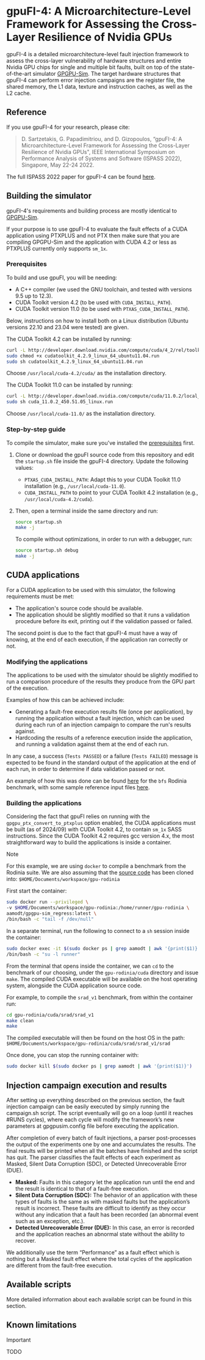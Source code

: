 # gpuFI-4: A Microarchitecture-Level Framework for Assessing the Cross-Layer Resilience of Nvidia GPUs

gpuFI-4 is a detailed microarchitecture-level fault injection framework to assess the cross-layer vulnerability of hardware structures and entire Nvidia GPU chips for single and multiple bit faults, built on top of the state-of-the-art simulator [GPGPU-Sim](https://github.com/gpgpu-sim/gpgpu-sim_distribution). The target hardware structures that gpuFI-4 can perform error injection campaigns are the register file, the shared memory, the L1 data, texture and instruction caches, as well as the L2 cache.

## Reference

If you use gpuFI-4 for your research, please cite:

> D. Sartzetakis, G. Papadimitriou, and D. Gizopoulos, “gpuFI-4: A Microarchitecture-Level Framework for Assessing the Cross-Layer Resilience of Nvidia GPUs", IEEE International Symposium on Performance Analysis of Systems and Software (ISPASS 2022), Singapore, May 22-24 2022.

The full ISPASS 2022 paper for gpuFI-4 can be found [here](http://cal.di.uoa.gr/wp-content/uploads/2022/04/gpuFI-4_ISPASS_2022.pdf).

## Building the simulator

gpuFI-4's requirements and building process are mostly identical to [GPGPU-Sim](https://github.com/gpgpu-sim/gpgpu-sim_distribution).

If your purpose is to use gpuFI-4 to evaluate the fault effects of a CUDA application using PTXPLUS and not PTX then make sure that you are compiling GPGPU-Sim and the application with CUDA 4.2 or less as PTXPLUS currently only supports `sm_1x`.

### Prerequisites

To build and use gpuFI, you will be needing:

- A C++ compiler (we used the GNU toolchain, and tested with versions 9.5 up to 12.3).
- CUDA Toolkit version 4.2 (to be used with `CUDA_INSTALL_PATH`).
- CUDA Toolkit version 11.0 (to be used with `PTXAS_CUDA_INSTALL_PATH`).

Below, instructions on how to install both on a Linux distribution (Ubuntu versions 22.10 and 23.04 were tested) are given.

The CUDA Toolkit 4.2 can be installed by running:

```bash
curl -L http://developer.download.nvidia.com/compute/cuda/4_2/rel/toolkit/cudatoolkit_4.2.9_linux_64_ubuntu11.04.run -O
sudo chmod +x cudatoolkit_4.2.9_linux_64_ubuntu11.04.run
sudo sh cudatoolkit_4.2.9_linux_64_ubuntu11.04.run
```

Choose `/usr/local/cuda-4.2/cuda/` as the installation directory.

The CUDA Toolkit 11.0 can be installed by running:

```bash
curl -L http://developer.download.nvidia.com/compute/cuda/11.0.2/local_installers/cuda_11.0.2_450.51.05_linux.run -O
sudo sh cuda_11.0.2_450.51.05_linux.run
```

Choose `/usr/local/cuda-11.0/` as the installation directory.

### Step-by-step guide

To compile the simulator, make sure you've installed the [prerequisites](#prerequisites) first.

1. Clone or download the gpuFI source code from this repository and edit the `startup.sh` file inside the gpuFI-4 directory. Update the following values:

   - `PTXAS_CUDA_INSTALL_PATH`: Adapt this to your CUDA Toolkit 11.0 installation (e.g., `/usr/local/cuda-11.0`).
   - `CUDA_INSTALL_PATH` to point to your CUDA Toolkit 4.2 installation (e.g., `/usr/local/cuda-4.2/cuda`).

2. Then, open a terminal inside the same directory and run:

   ```bash
   source startup.sh
   make -j
   ```

   To compile without optimizations, in order to run with a debugger, run:

   ```bash
   source startup.sh debug
   make -j
   ```

## CUDA applications

For a CUDA application to be used with this simulator, the following requirements must be met:

- The application's source code should be available.
- The application should be slightly modified so that it runs a validation procedure before its exit, printing out if the validation passed or failed.

The second point is due to the fact that gpuFI-4 must have a way of knowing, at the end of each execution, if the application ran correctly or not.

### Modifying the applications

The applications to be used with the simulator should be slightly modified to run a comparison procedure of the results they produce from the GPU part of the execution.

Examples of how this can be achieved include:

- Generating a fault-free execution results file (once per application), by running the application without a fault injection, which can be used during each run of an injection campaign to compare the run's results against.
- Hardcoding the results of a reference execution inside the application, and running a validation against them at the end of each run.

In any case, a success (`Tests PASSED`) or a failure (`Tests FAILED`) message is expected to be found in the standard output of the application at the end of each run, in order to determine if data validation passed or not.

An example of how this was done can be found [here](https://github.com/nothingface0/gpu-rodinia/blob/gpgpu_sim_fi/cuda/bfs/bfs.cu) for the `bfs` Rodinia benchmark, with some sample reference input files [here](https://github.com/nothingface0/gpu-rodinia/tree/gpgpu_sim_fi/data/bfs).

### Building the applications

Considering the fact that gpuFI relies on running with the `gpgpu_ptx_convert_to_ptxplus` option enabled, the CUDA applications must be built (as of 2024/09) with CUDA Toolkit 4.2, to contain `sm_1x` SASS instructions. Since the CUDA Toolkit 4.2 requires gcc version 4.x, the most straightforward way to build the applications is inside a container.

> [!NOTE]
> For this example, we are using `docker` to compile a benchmark from the Rodinia suite. We are also assuming that the [source code](https://github.com/nothingface0/gpu-rodinia/tree/gpgpu_sim_fi) has been cloned into: `$HOME/Documents/workspace/gpu-rodinia`

First start the container:

```bash
sudo docker run --privileged \
-v $HOME/Documents/workspace/gpu-rodinia:/home/runner/gpu-rodinia \
aamodt/gpgpu-sim_regress:latest \
/bin/bash -c "tail -f /dev/null"
```

In a separate terminal, run the following to connect to a `sh` session inside the container:

```bash
sudo docker exec -it $(sudo docker ps | grep aamodt | awk '{print($1)}') \
/bin/bash -c "su -l runner"
```

From the terminal that opens inside the container, we can `cd` to the benchmark of our choosing, under the `gpu-rodinia/cuda` directory and issue `make`. The compiled CUDA executable will be available on the host operating system, alongside the CUDA application source code.

For example, to compile the `srad_v1` benchmark, from within the container run:

```bash
cd gpu-rodinia/cuda/srad/srad_v1
make clean
make
```

The compiled executable will then be found on the host OS in the path:
`$HOME/Documents/workspace/gpu-rodinia/cuda/srad/srad_v1/srad`

Once done, you can stop the running container with:

```bash
sudo docker kill $(sudo docker ps | grep aamodt | awk '{print($1)}')
```

## Injection campaign execution and results

After setting up everything described on the previous section, the fault injection campaign can be easily executed
by simply running the campaign.sh script. The script eventually will go on a loop (until it reaches #RUNS cycles),
where each cycle will modify the framework’s new parameters at gpgpusim.config file before executing the application.

After completion of every batch of fault injections, a parser post-processes the output of the experiments one
by one and accumulates the results. The final results will be printed when all the batches have finished and
the script has quit. The parser classifies the fault effects of each experiment as Masked, Silent Data Corruption (SDC),
or Detected Unrecoverable Error (DUE).

- **Masked:** Faults in this category let the application run until the end and the result is identical to that of a fault-free execution.
- **Silent Data Corruption (SDC):** The behavior of an application with these types of faults is the same as with masked faults but the application’s result is incorrect. These faults are difficult to identify as they occur without any indication that a fault has been recorded (an abnormal event such as an exception, etc.).
- **Detected Unrecoverable Error (DUE):** In this case, an error is recorded and the application reaches an abnormal state without the ability to recover.

We additionally use the term “Performance” as a fault effect which is nothing but a Masked fault effect where the total cycles of the application are different from the fault-free execution.

## Available scripts

More detailed information about each available script can be found in this section.

## Known limitations

> [!IMPORTANT]
> TODO
